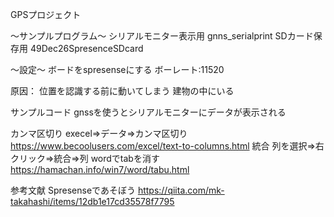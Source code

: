 GPSプロジェクト


～サンプルプログラム～
シリアルモニター表示用
gnns_serialprint
SDカード保存用
49Dec26SpresenceSDcard

～設定～
ボードをspresenseにする
ボーレート:11520




原因：
位置を認識する前に動いてしまう
建物の中にいる

サンプルコード
gnssを使うとシリアルモニターにデータが表示される


カンマ区切り
execel⇒データ⇒カンマ区切り
https://www.becoolusers.com/excel/text-to-columns.html
統合
列を選択⇒右クリック⇒統合⇒列
wordでtabを消す
https://hamachan.info/win7/word/tabu.html

参考文献
Spresenseであそぼう
https://qiita.com/mk-takahashi/items/12db1e17cd35578f7795
